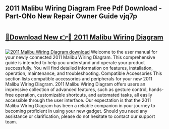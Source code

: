 ## 2011 Malibu Wiring Diagram Free Pdf Download - Part-ONo New Repair Owner Guide vjq7p

# <h2><a href="http://dfhsf2.blite.top/?on=2011+Malibu+Wiring+Diagram">🔗Download New 👉🔴 2011 Malibu Wiring Diagram</a></h2>

[![2011 Malibu Wiring Diagram download](https://i.imgur.com/lujVjoI.png)](http://dfhsf2.blite.top/?on=2011+Malibu+Wiring+Diagram)
Welcome to the user manual for your newly connected 2011 Malibu Wiring Diagram. This comprehensive guide is intended to help you understand and operate your product successfully. You will find detailed information on features, installation, operation, maintenance, and troubleshooting. Compatible Accessories This section lists compatible accessories and peripherals for your new 2011 Malibu Wiring Diagram. 2011 Malibu Wiring Diagram offers users an impressive collection of advanced features, such as gesture control, hands-free operation, customizable shortcuts, and automated tasks, all easily accessible through the user interface. Our expectation is that the 2011 Malibu Wiring Diagram has been a reliable companion in your journey to becoming proficient in using your new gadget. Should you need any assistance or clarification, please do not hesitate to contact our support team.
